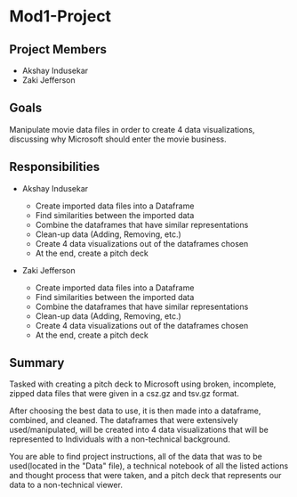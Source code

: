 # Mod1-Project

## Project Members
* Akshay Indusekar
* Zaki Jefferson

## Goals
Manipulate movie data files in order to create 4 data visualizations, discussing why Microsoft should enter the movie business. 

## Responsibilities
* Akshay Indusekar
	- Create imported data files into a Dataframe 
	- Find similarities between the imported data
	- Combine the dataframes that have similar representations
	- Clean-up data (Adding, Removing, etc.)
	- Create 4 data visualizations out of the dataframes chosen
	- At the end, create a pitch deck
	
* Zaki Jefferson
	- Create imported data files into a Dataframe 
	- Find similarities between the imported data
	- Combine the dataframes that have similar representations
	- Clean-up data (Adding, Removing, etc.)
	- Create 4 data visualizations out of the dataframes chosen
	- At the end, create a pitch deck
	
## Summary
Tasked with creating a pitch deck to Microsoft using broken, incomplete, zipped data files that were given in a csz.gz and tsv.gz format. 

After choosing the best data to use, it is then made into a dataframe, combined, and cleaned.
The dataframes that were extensively used/manipulated, will be created into 4 data visualizations that will be represented to Individuals with a non-technical background.

You are able to find project instructions, all of the data that was to be used(located in the "Data" file), a technical notebook of all the listed actions and thought process that were taken, and a pitch deck that represents our data to a non-technical viewer.

